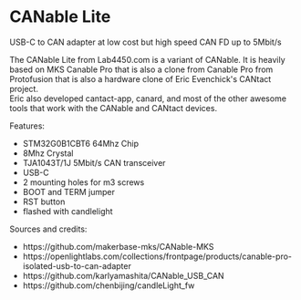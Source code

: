 # CANable Lite

<p>USB-C to CAN adapter at low cost but high speed CAN FD up to 5Mbit/s</p>

<p>The CANable Lite from Lab4450.com is a variant of CANable. It is heavily based on MKS Canable Pro that is also a clone from Canable Pro from Protofusion that is also a hardware clone of Eric Evenchick&#39;s CANtact project.<br />
Eric also developed cantact-app, canard, and most of the other awesome tools that work with the CANable and CANtact devices.</p>

<p>Features:</p>

<ul>
	<li>STM32G0B1CBT6 64Mhz Chip</li>
	<li>8Mhz Crystal</li>
	<li>TJA1043T/1J 5Mbit/s CAN transceiver</li>
	<li>USB-C</li>
	<li>2 mounting holes for m3 screws</li>
	<li>BOOT and TERM jumper</li>
	<li>RST button</li>
	<li>flashed with candlelight</li>
</ul>

<p>Sources and credits:</p>
<ul>
	<li>https://github.com/makerbase-mks/CANable-MKS</li>
	<li>https://openlightlabs.com/collections/frontpage/products/canable-pro-isolated-usb-to-can-adapter</li>
	<li>https://github.com/karlyamashita/CANable_USB_CAN</li>
	<li>https://github.com/chenbijing/candleLight_fw</li>
</ul>
